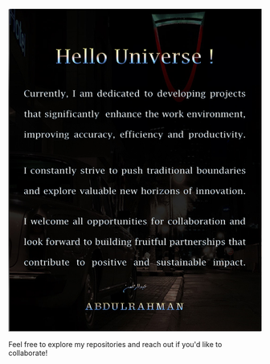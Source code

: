 ![Welcome Image](https://github.com/aal-blessed/myprojects/blob/main/welcome.jpg)

Feel free to explore my repositories and reach out if you'd like to collaborate!

